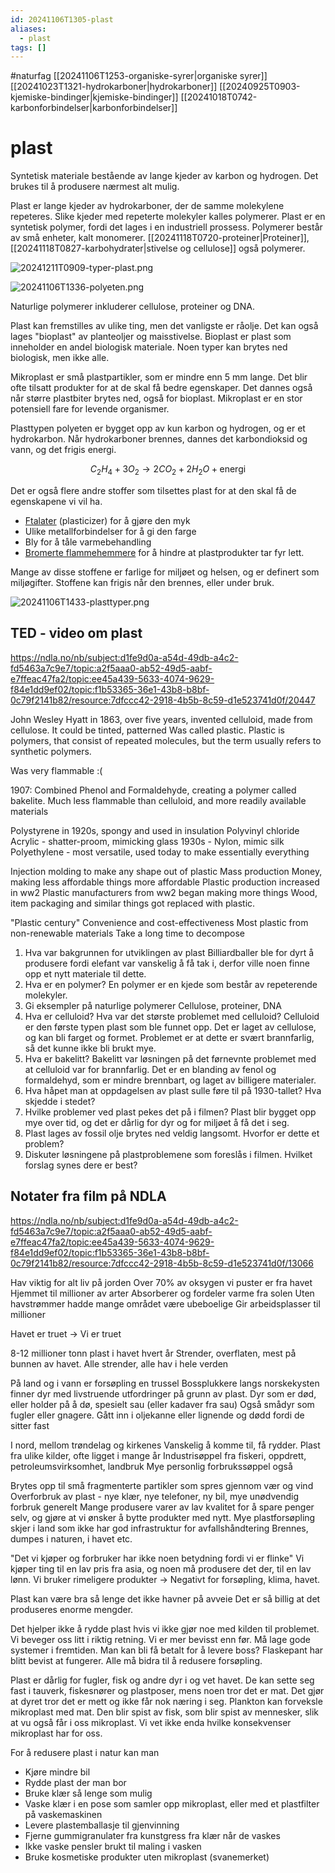 ```yaml
---
id: 20241106T1305-plast
aliases:
  - plast
tags: []
---
```


#naturfag [[20241106T1253-organiske-syrer|organiske syrer]] [[20241023T1321-hydrokarboner|hydrokarboner]] [[20240925T0903-kjemiske-bindinger|kjemiske-bindinger]] [[20241018T0742-karbonforbindelser|karbonforbindelser]]

# plast

Syntetisk materiale bestående av lange kjeder av karbon og hydrogen. Det brukes til å produsere nærmest alt mulig.

Plast er lange kjeder av hydrokarboner, der de samme molekylene repeteres. Slike kjeder med repeterte molekyler kalles polymerer. Plast er en syntetisk polymer, fordi det lages i en industriell prossess.
Polymerer består av små enheter, kalt monomerer. [[20241118T0720-proteiner|Proteiner]], [[20241118T0827-karbohydrater|stivelse og cellulose]] også polymerer.

![20241211T0909-typer-plast.png](Assets/20241211T0909-typer-plast.png)

![20241106T1336-polyeten.png](Assets/20241106T1336-polyeten.png)

Naturlige polymerer inkluderer cellulose, proteiner og DNA.

Plast kan fremstilles av ulike ting, men det vanligste er råolje. Det kan også lages "bioplast" av planteoljer og maisstivelse. Bioplast er plast som inneholder en andel biologisk materiale. Noen typer kan brytes ned biologisk, men ikke alle.

Mikroplast er små plastpartikler, som er mindre enn 5 mm lange. Det blir ofte tilsatt produkter for at de skal få bedre egenskaper. Det dannes også når større plastbiter brytes ned, også for bioplast. Mikroplast er en stor potensiell fare for levende organismer.

Plasttypen polyeten er bygget opp av kun karbon og hydrogen, og er et hydrokarbon. Når hydrokarboner brennes, dannes det karbondioksid og vann, og det frigis energi.

$$
C_2H_4 + 3O_2 \to 2CO_2 + 2H_2O + \text{energi}
$$

Det er også flere andre stoffer som tilsettes plast for at den skal få de egenskapene vi vil ha.

- [Ftalater](https://en.wikipedia.org/wiki/Plasticizer) (plasticizer) for å gjøre den myk
- Ulike metallforbindelser for å gi den farge
- Bly for å tåle varmebehandling
- [Bromerte flammehemmere](https://no.wikipedia.org/wiki/Bromerte_flammehemmere) for å hindre at plastprodukter tar fyr lett.

Mange av disse stoffene er farlige for miljøet og helsen, og er definert som miljøgifter. Stoffene kan frigis når den brennes, eller under bruk.

![20241106T1433-plasttyper.png](Assets/20241106T1433-plasttyper.png)

## TED - video om plast

https://ndla.no/nb/subject:d1fe9d0a-a54d-49db-a4c2-fd5463a7c9e7/topic:a2f5aaa0-ab52-49d5-aabf-e7ffeac47fa2/topic:ee45a439-5633-4074-9629-f84e1dd9ef02/topic:f1b53365-36e1-43b8-b8bf-0c79f2141b82/resource:7dfccc42-2918-4b5b-8c59-d1e523741d0f/20447

John Wesley Hyatt in 1863, over five years, invented celluloid, made from cellulose.
It could be tinted, patterned
Was called plastic. Plastic is polymers, that consist of repeated molecules, but the term usually refers to synthetic polymers.

Was very flammable :(

1907: Combined Phenol and Formaldehyde, creating a polymer called bakelite. Much less flammable than celluloid, and more readily available materials

Polystyrene in 1920s, spongy and used in insulation
Polyvinyl chloride
Acrylic - shatter-proom, mimicking glass
1930s - Nylon, mimic silk
Polyethylene - most versatile, used today to make essentially everything

Injection molding to make any shape out of plastic
Mass production
Money, making less affordable things more affordable
Plastic production increased in ww2
Plastic manufacturers from ww2 began making more things
Wood, item packaging and similar things got replaced with plastic.

"Plastic century"
Convenience and cost-effectiveness
Most plastic from non-renewable materials
Take a long time to decompose

1. Hva var bakgrunnen for utviklingen av plast
   Billiardballer ble for dyrt å produsere fordi elefant var vanskelig å få tak i, derfor ville noen finne opp et nytt materiale til dette.
2. Hva er en polymer?
   En polymer er en kjede som består av repeterende molekyler.
3. Gi eksempler på naturlige polymerer
   Cellulose, proteiner, DNA
4. Hva er celluloid? Hva var det største problemet med celluloid?
   Celluloid er den første typen plast som ble funnet opp. Det er laget av cellulose, og kan bli farget og formet. Problemet er at dette er svært brannfarlig, så det kunne ikke bli brukt mye.
5. Hva er bakelitt?
   Bakelitt var løsningen på det førnevnte problemet med at celluloid var for brannfarlig. Det er en blanding av fenol og formaldehyd, som er mindre brennbart, og laget av billigere materialer.
6. Hva håpet man at oppdagelsen av plast sulle føre til på 1930-tallet? Hva skjedde i stedet?
7. Hvilke problemer ved plast pekes det på i filmen?
   Plast blir bygget opp mye over tid, og det er dårlig for dyr og for miljøet å få det i seg.
8. Plast lages av fossil olje brytes ned veldig langsomt. Hvorfor er dette et problem?
9. Diskuter løsningene på plastproblemene som foreslås i filmen. Hvilket forslag synes dere er best?

## Notater fra film på NDLA

https://ndla.no/nb/subject:d1fe9d0a-a54d-49db-a4c2-fd5463a7c9e7/topic:a2f5aaa0-ab52-49d5-aabf-e7ffeac47fa2/topic:ee45a439-5633-4074-9629-f84e1dd9ef02/topic:f1b53365-36e1-43b8-b8bf-0c79f2141b82/resource:7dfccc42-2918-4b5b-8c59-d1e523741d0f/13066

Hav viktig for alt liv på jorden
Over 70% av oksygen vi puster er fra havet
Hjemmet til millioner av arter
Absorberer og fordeler varme fra solen
Uten havstrømmer hadde mange området være ubeboelige
Gir arbeidsplasser til millioner

Havet er truet -> Vi er truet

8-12 millioner tonn plast i havet hvert år
Strender, overflaten, mest på bunnen av havet.
Alle strender, alle hav i hele verden

På land og i vann er forsøpling en trussel
Bossplukkere langs norskekysten finner dyr med livstruende utfordringer på grunn av plast.
Dyr som er død, eller holder på å dø, spesielt sau (eller kadaver fra sau)
Også smådyr som fugler eller gnagere. Gått inn i oljekanne eller lignende og dødd fordi de sitter fast

I nord, mellom trøndelag og kirkenes
Vanskelig å komme til, få rydder.
Plast fra ulike kilder, ofte ligget i mange år
Industrisøppel fra fiskeri, oppdrett, petroleumsvirksomhet, landbruk
Mye personlig forbrukssøppel også

Brytes opp til små fragmenterte partikler som spres gjennom vær og vind
Overforbruk av plast - nye klær, nye telefoner, ny bil, mye unødvendig forbruk generelt
Mange produsere varer av lav kvalitet for å spare penger selv, og gjøre at vi ønsker å bytte produkter med nytt.
Mye plastforsøpling skjer i land som ikke har god infrastruktur for avfallshåndtering
Brennes, dumpes i naturen, i havet etc.

"Det vi kjøper og forbruker har ikke noen betydning fordi vi er flinke"
Vi kjøper ting til en lav pris fra asia, og noen må produsere det der, til en lav lønn.
Vi bruker rimeligere produkter -> Negativt for forsøpling, klima, havet.

Plast kan være bra så lenge det ikke havner på avveie
Det er så billig at det produseres enorme mengder.

Det hjelper ikke å rydde plast hvis vi ikke gjør noe med kilden til problemet.
Vi beveger oss litt i riktig retning. Vi er mer bevisst enn før.
Må lage gode systemer i fremtiden.
Man kan bli få betalt for å levere boss?
Flaskepant har blitt bevist at fungerer.
Alle må bidra til å redusere forsøpling.

Plast er dårlig for fugler, fisk og andre dyr i og vet havet. De kan sette seg fast i tauverk, fiskesnører og plastposer, mens noen tror det er mat. Det gjør at dyret tror det er mett og ikke får nok næring i seg.
Plankton kan forveksle mikroplast med mat. Den blir spist av fisk, som blir spist av mennesker, slik at vu også får i oss mikroplast.
Vi vet ikke enda hvilke konsekvenser mikroplast har for oss.

For å redusere plast i natur kan man

- Kjøre mindre bil
- Rydde plast der man bor
- Bruke klær så lenge som mulig
- Vaske klær i en pose som samler opp mikroplast, eller med et plastfilter på vaskemaskinen
- Levere plastemballasje til gjenvinning
- Fjerne gummigranulater fra kunstgress fra klær når de vaskes
- Ikke vaske pensler brukt til maling i vasken
- Bruke kosmetiske produkter uten mikroplast (svanemerket)
